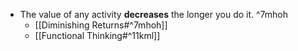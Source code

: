 - The value of any activity **decreases** the longer you do it. ^7mhoh
	- [[Diminishing Returns#^7mhoh]]
	- [[Functional Thinking#^11kml]]